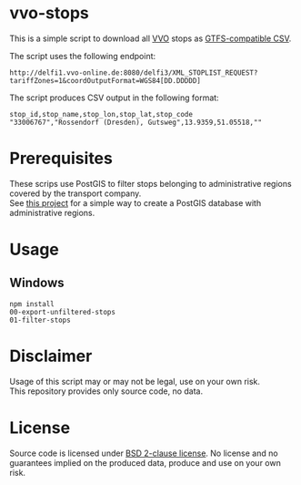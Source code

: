 # vvo-stops

This is a simple script to download all [VVO](https://www.vvo-online.de) stops as [GTFS-compatible CSV](https://developers.google.com/transit/gtfs/reference/stops-file).

The script uses the following endpoint:

```
http://delfi1.vvo-online.de:8080/delfi3/XML_STOPLIST_REQUEST?tariffZones=1&coordOutputFormat=WGS84[DD.DDDDD]
```

The script produces CSV output in the following format:

```
stop_id,stop_name,stop_lon,stop_lat,stop_code
"33006767","Rossendorf (Dresden), Gutsweg",13.9359,51.05518,""
```

# Prerequisites

These scrips use PostGIS to filter stops belonging to administrative regions covered by the transport company.  
See [this project](https://github.com/highsource/postgis-verwaltungsgebiete) for a simple way to create a PostGIS database with administrative regions.

# Usage

## Windows

```
npm install
00-export-unfiltered-stops
01-filter-stops
```

# Disclaimer

Usage of this script may or may not be legal, use on your own risk.  
This repository provides only source code, no data.

# License

Source code is licensed under [BSD 2-clause license](LICENSE). No license and no guarantees implied on the produced data, produce and use on your own risk.